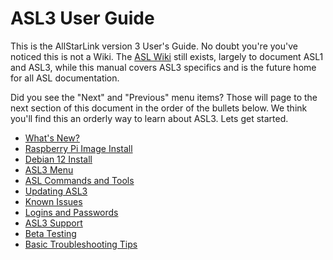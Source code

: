 # ASL3 User Guide

This is the AllStarLink version 3 User's Guide. No doubt you're you've noticed this is not a Wiki. The [ASL Wiki](https://wiki.allstarlink.org) still exists, largely to document ASL1 and ASL3, while this manual covers ASL3 specifics and is the future home for all ASL documentation.

Did you see the "Next" and "Previous" menu items? Those will page to the next section of this document in the order of the bullets below. We think you'll find this an orderly way to learn about ASL3.  Lets get started.

- [What's New?](whats-new.md)
- [Raspberry Pi Image Install](pi-detailed.md)
- [Debian 12 Install](install.md)
- [ASL3 Menu](menu.md)
- [ASL Commands and Tools](asl-cmds-tools.md)
- [Updating ASL3](updates.md)
- [Known Issues](known-issues-diffs.md)
- [Logins and Passwords](passwords.md)
- [ASL3 Support](support.md)
- [Beta Testing](betatest.md)
- [Basic Troubleshooting Tips](troubleshooting.md)
